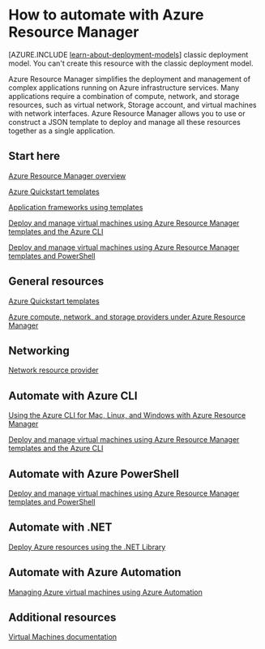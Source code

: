 <properties
	pageTitle="Automate with Azure Resource Manager | Microsoft Azure"
	description="Get links to topics on how to automate the creation and management of Azure virtual machines by using Resource Manager."
	services="virtual-machines"
	documentationCenter=""
	authors="davidmu1"
	manager="timlt"
	editor=""
	tags="azure-resource-manager"/>

<tags
	ms.service="virtual-machines"
	ms.workload="infrastructure-services"
	ms.tgt_pltfrm="na"
	ms.devlang="na"
	ms.topic="index-page"
	ms.date="07/09/2015"
	ms.author="davidmu"/>


# How to automate with Azure Resource Manager

[AZURE.INCLUDE [learn-about-deployment-models](../../includes/learn-about-deployment-models-rm-include.md)] classic deployment model. You can't create this resource with the classic deployment model.

Azure Resource Manager simplifies the deployment and management of complex applications running on Azure infrastructure services. Many applications require a combination of compute, network, and storage resources, such as virtual network, Storage account, and virtual machines with network interfaces. Azure Resource Manager allows you to use or construct a JSON template to deploy and manage all these resources together as a single application.

## Start here

[Azure Resource Manager overview](../resource-group-overview.md)

[Azure Quickstart templates](http://go.microsoft.com/fwlink/p/?linkid=536445&clcid=0x409)

[Application frameworks using templates](virtual-machines-app-frameworks.md)

[Deploy and manage virtual machines using Azure Resource Manager templates and the Azure CLI](http://go.microsoft.com/fwlink/p/?linkid=534868&clcid=0x409)

[Deploy and manage virtual machines using Azure Resource Manager templates and PowerShell](virtual-machines-deploy-rmtemplates-powershell.md)

## General resources

[Azure Quickstart templates](http://azure.microsoft.com/documentation/templates/)

[Azure compute, network, and storage providers under Azure Resource Manager](virtual-machines-azurerm-versus-azuresm.md)


## Networking

[Network resource provider](http://go.microsoft.com/fwlink/p/?linkid=534943&clcid=0x409)


## Automate with Azure CLI

[Using the Azure CLI for Mac, Linux, and Windows with Azure Resource Manager](xplat-cli-azure-resource-manager.md)

[Deploy and manage virtual machines using Azure Resource Manager templates and the Azure CLI](http://go.microsoft.com/fwlink/p/?linkid=534868&clcid=0x409)

## Automate with Azure PowerShell

[Deploy and manage virtual machines using Azure Resource Manager templates and PowerShell](virtual-machines-deploy-rmtemplates-powershell.md)


## Automate with .NET

[Deploy Azure resources using the .NET Library](virtual-machines-arm-deployment.md)


## Automate with Azure Automation

[Managing Azure virtual machines using Azure Automation](automation-manage-virtual-machines.md)



## Additional resources

[Virtual Machines documentation](http://azure.microsoft.com/documentation/services/virtual-machines/)
